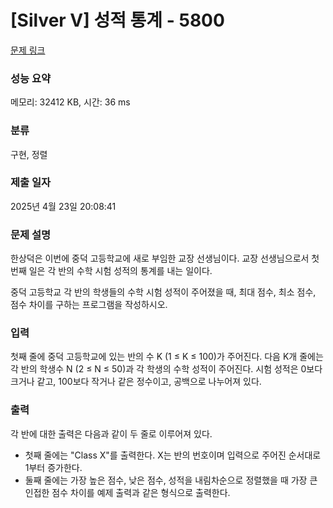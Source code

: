 # [Silver V] 성적 통계 - 5800 

[문제 링크](https://www.acmicpc.net/problem/5800) 

### 성능 요약

메모리: 32412 KB, 시간: 36 ms

### 분류

구현, 정렬

### 제출 일자

2025년 4월 23일 20:08:41

### 문제 설명

<p>한상덕은 이번에 중덕 고등학교에 새로 부임한 교장 선생님이다. 교장 선생님으로서 첫 번째 일은 각 반의 수학 시험 성적의 통계를 내는 일이다.</p>

<p>중덕 고등학교 각 반의 학생들의 수학 시험 성적이 주어졌을 때, 최대 점수, 최소 점수, 점수 차이를 구하는 프로그램을 작성하시오.</p>

### 입력 

 <p>첫째 줄에 중덕 고등학교에 있는 반의 수 K (1 ≤ K ≤ 100)가 주어진다. 다음 K개 줄에는 각 반의 학생수 N (2 ≤ N ≤ 50)과 각 학생의 수학 성적이 주어진다. 시험 성적은 0보다 크거나 같고, 100보다 작거나 같은 정수이고, 공백으로 나누어져 있다. </p>

### 출력 

 <p>각 반에 대한 출력은 다음과 같이 두 줄로 이루어져 있다.</p>

<ul>
	<li>첫째 줄에는 "Class X"를 출력한다. X는 반의 번호이며 입력으로 주어진 순서대로 1부터 증가한다.</li>
	<li>둘째 줄에는 가장 높은 점수, 낮은 점수, 성적을 내림차순으로 정렬했을 때 가장 큰 인접한 점수 차이를 예제 출력과 같은 형식으로 출력한다.</li>
</ul>

